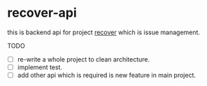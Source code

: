 # recover-api

this is backend api for project [recover](https://github.com/echoneet/recover) which is issue management.

TODO
- [ ] re-write a whole project to clean architecture.
- [ ] implement test.
- [ ] add other api which is required is new feature in main project.
